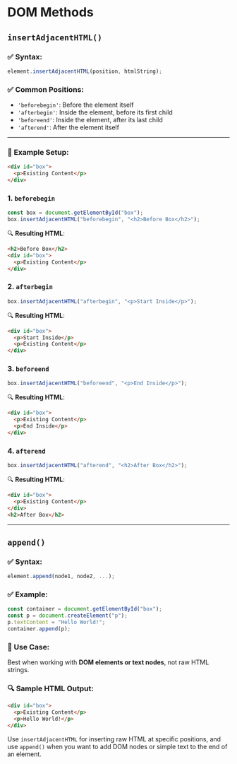 # DOM Methods

## `insertAdjacentHTML()`

### ✅ Syntax:

```js
element.insertAdjacentHTML(position, htmlString);
```

### ✅ Common Positions:

- `'beforebegin'`: Before the element itself
- `'afterbegin'`: Inside the element, before its first child
- `'beforeend'`: Inside the element, after its last child
- `'afterend'`: After the element itself

---

### 📌 Example Setup:

```html
<div id="box">
  <p>Existing Content</p>
</div>
```

### 1. `beforebegin`

```js
const box = document.getElementById("box");
box.insertAdjacentHTML("beforebegin", "<h2>Before Box</h2>");
```

🔍 **Resulting HTML**:

```html
<h2>Before Box</h2>
<div id="box">
  <p>Existing Content</p>
</div>
```

### 2. `afterbegin`

```js
box.insertAdjacentHTML("afterbegin", "<p>Start Inside</p>");
```

🔍 **Resulting HTML**:

```html
<div id="box">
  <p>Start Inside</p>
  <p>Existing Content</p>
</div>
```

### 3. `beforeend`

```js
box.insertAdjacentHTML("beforeend", "<p>End Inside</p>");
```

🔍 **Resulting HTML**:

```html
<div id="box">
  <p>Existing Content</p>
  <p>End Inside</p>
</div>
```

### 4. `afterend`

```js
box.insertAdjacentHTML("afterend", "<h2>After Box</h2>");
```

🔍 **Resulting HTML**:

```html
<div id="box">
  <p>Existing Content</p>
</div>
<h2>After Box</h2>
```

---

## `append()`

### ✅ Syntax:

```js
element.append(node1, node2, ...);
```

### ✅ Example:

```js
const container = document.getElementById("box");
const p = document.createElement("p");
p.textContent = "Hello World!";
container.append(p);
```

### 🧠 Use Case:

Best when working with **DOM elements or text nodes**, not raw HTML strings.

### 🔍 Sample HTML Output:

```html
<div id="box">
  <p>Existing Content</p>
  <p>Hello World!</p>
</div>
```

Use `insertAdjacentHTML` for inserting raw HTML at specific positions, and use `append()` when you want to add DOM nodes or simple text to the end of an element.
